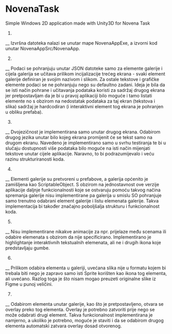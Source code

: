# NovenaTask
Simple Windows 2D application made with Unity3D for Novena Task

1. 
__
Izvršna datoteka nalazi se unutar mape NovenaAppExe, a izvorni kod unutar NovenaAppSrc/NovenaApp.

2. 
__
Podaci se pohranjuju unutar JSON datoteke samo za elemente galerije i cijela galerija se učitava prilikom incijalizacije trećeg ekrana - svaki element galerije definiran je svojim nazivom i slikom. 
Za ostale tekstove i grafičke elemente podaci se ne pohranjuju nego su defaultno zadani. Ideja je bila da se isti način pohrane i učitavanja podataka koristi za sadržaj drugog ekrana jer pretpostavljam
da je bi u pravoj aplikaciji bilo moguće i tamo listati elemente no s obzirom na nedostatak podataka za taj ekran (tekstova i slika) sadržaj je hardcodiran (i interaktivni element tog ekrana je pohranjen u obliku prefaba).

3. 
__
Dvojezičnost je implementirana samo unutar drugog ekrana. Odabirom drugog jezika unutar bilo kojeg ekrana promijenit će se tekst samo na drugom ekranu. Navedeno je implementirano samo u svrhu testiranja
te bi u slučaju dostupnosti više podataka bilo moguće na isti način mijenjati tekstove unutar cijele aplikacije. Naravno, to bi podrazumijevalo i veću razinu strukturiranosti koda.

4. 
__
Elementi galerije su pretvoreni u prefabove, a galerija općenito je zamišljena kao ScriptableObject. S obzirom na jednostavnost ove verzije aplikacije daljnje funkcionalnosti koje se ostvaruju pomoću takvog 
načina spremanja galerije nisu implementirane pa galerija u smislu SO pohranjuje samo trenutno odabrani element galerije i listu elemenata galerije. Takva implementacija bi također značajno poboljšalja 
strukturu i funkcionalnost koda.

5. 
__
Nisu implementirane nikakve animacije za npr. prijelaze među scenama ili odabire elemenata s obzirom da nije specificirano. Implementirano je highlightanje interaktivnih tekstualnih 
elemenata, ali ne i drugih ikona koje predstavljaju gumbe.

6. 
__
Prilikom odabira elementa u galeriji, uvećana slika nije u formatu kojem bi trebala biti nego je zapravo samo isti Sprite korišten kao ikona tog elementa, ali uvećano. Razlog toga je što nisam mogao preuzeti 
originalne slike iz Figme u punoj veličini.

7. 
__
Odabirom elementa unutar galerije, kao što je pretpostavljeno, otvara se overlay preko tog elementa. Overlay je potrebno zatvoriti prije nego se može odabrati drugi element. Takva funkcionalnost 
implementirana je namjerno, a ukoliko je potrebno, moguće je staviti i da se odabirom drugog elementa automatski zatvara overlay dosad otvorenog. 
